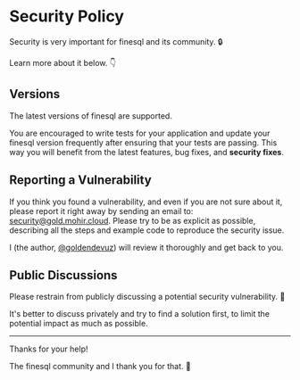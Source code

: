 # Security Policy

Security is very important for finesql and its community. 🔒

Learn more about it below. 👇

## Versions

The latest versions of finesql are supported.

You are encouraged to write tests for your application and update your finesql version frequently after ensuring that your tests are passing. This way you will benefit from the latest features, bug fixes, and **security fixes**.

## Reporting a Vulnerability

If you think you found a vulnerability, and even if you are not sure about it, please report it right away by sending an email to: security@gold.mohir.cloud. Please try to be as explicit as possible, describing all the steps and example code to reproduce the security issue.

I (the author, [@goldendevuz](https://twitter.com/goldendevuz)) will review it thoroughly and get back to you.

## Public Discussions

Please restrain from publicly discussing a potential security vulnerability. 🙊

It's better to discuss privately and try to find a solution first, to limit the potential impact as much as possible.

---

Thanks for your help!

The finesql community and I thank you for that. 🙇

